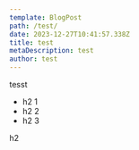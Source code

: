 ```yaml
---
template: BlogPost
path: /test/
date: 2023-12-27T10:41:57.338Z
title: test
metaDescription: test
author: test
---
```

tesst

* h2 1 <div>
* h2 2
* h2 3 





<div id="hi">h2</div>